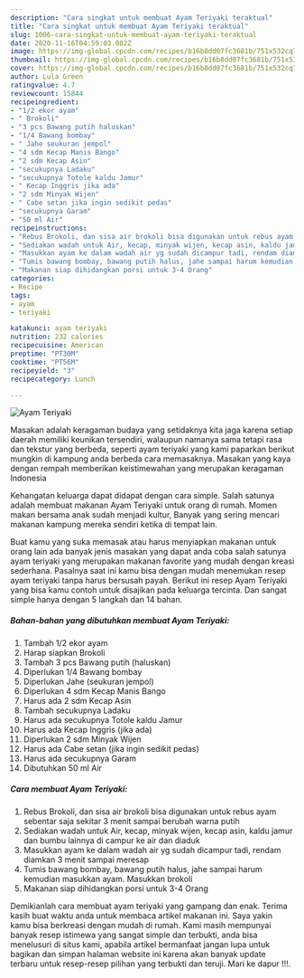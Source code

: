 ```yaml
---
description: "Cara singkat untuk membuat Ayam Teriyaki teraktual"
title: "Cara singkat untuk membuat Ayam Teriyaki teraktual"
slug: 1006-cara-singkat-untuk-membuat-ayam-teriyaki-teraktual
date: 2020-11-16T04:59:03.082Z
image: https://img-global.cpcdn.com/recipes/b16b8dd07fc3681b/751x532cq70/ayam-teriyaki-foto-resep-utama.jpg
thumbnail: https://img-global.cpcdn.com/recipes/b16b8dd07fc3681b/751x532cq70/ayam-teriyaki-foto-resep-utama.jpg
cover: https://img-global.cpcdn.com/recipes/b16b8dd07fc3681b/751x532cq70/ayam-teriyaki-foto-resep-utama.jpg
author: Lula Green
ratingvalue: 4.7
reviewcount: 15844
recipeingredient:
- "1/2 ekor ayam"
- " Brokoli"
- "3 pcs Bawang putih haluskan"
- "1/4 Bawang bombay"
- " Jahe seukuran jempol"
- "4 sdm Kecap Manis Bango"
- "2 sdm Kecap Asin"
- "secukupnya Ladaku"
- "secukupnya Totole kaldu Jamur"
- " Kecap Inggris jika ada"
- "2 sdm Minyak Wijen"
- " Cabe setan jika ingin sedikit pedas"
- "secukupnya Garam"
- "50 ml Air"
recipeinstructions:
- "Rebus Brokoli, dan sisa air brokoli bisa digunakan untuk rebus ayam sebentar saja sekitar 3 menit sampai berubah warna putih"
- "Sediakan wadah untuk Air, kecap, minyak wijen, kecap asin, kaldu jamur dan bumbu lainnya di campur ke air dan diaduk"
- "Masukkan ayam ke dalam wadah air yg sudah dicampur tadi, rendam diamkan 3 menit sampai meresap"
- "Tumis bawang bombay, bawang putih halus, jahe sampai harum kemudian masukkan ayam. Masukkan brokoli"
- "Makanan siap dihidangkan porsi untuk 3-4 Orang"
categories:
- Recipe
tags:
- ayam
- teriyaki

katakunci: ayam teriyaki 
nutrition: 232 calories
recipecuisine: American
preptime: "PT30M"
cooktime: "PT56M"
recipeyield: "3"
recipecategory: Lunch

---
```



![Ayam Teriyaki](https://img-global.cpcdn.com/recipes/b16b8dd07fc3681b/751x532cq70/ayam-teriyaki-foto-resep-utama.jpg)

Masakan adalah keragaman budaya yang setidaknya kita jaga karena setiap daerah memiliki keunikan tersendiri, walaupun namanya sama tetapi rasa dan tekstur yang berbeda, seperti ayam teriyaki yang kami paparkan berikut mungkin di kampung anda berbeda cara memasaknya. Masakan yang kaya dengan rempah memberikan keistimewahan yang merupakan keragaman Indonesia



Kehangatan keluarga dapat didapat dengan cara simple. Salah satunya adalah membuat makanan Ayam Teriyaki untuk orang di rumah. Momen makan bersama anak sudah menjadi kultur, Banyak yang sering mencari makanan kampung mereka sendiri ketika di tempat lain.

Buat kamu yang suka memasak atau harus menyiapkan makanan untuk orang lain ada banyak jenis masakan yang dapat anda coba salah satunya ayam teriyaki yang merupakan makanan favorite yang mudah dengan kreasi sederhana. Pasalnya saat ini kamu bisa dengan mudah menemukan resep ayam teriyaki tanpa harus bersusah payah.
Berikut ini resep Ayam Teriyaki yang bisa kamu contoh untuk disajikan pada keluarga tercinta. Dan sangat simple hanya dengan 5 langkah dan 14 bahan.


<!--inarticleads1-->

##### Bahan-bahan yang dibutuhkan membuat Ayam Teriyaki:

1. Tambah 1/2 ekor ayam
1. Harap siapkan  Brokoli
1. Tambah 3 pcs Bawang putih (haluskan)
1. Diperlukan 1/4 Bawang bombay
1. Diperlukan  Jahe (seukuran jempol)
1. Diperlukan 4 sdm Kecap Manis Bango
1. Harus ada 2 sdm Kecap Asin
1. Tambah secukupnya Ladaku
1. Harus ada secukupnya Totole kaldu Jamur
1. Harus ada  Kecap Inggris (jika ada)
1. Diperlukan 2 sdm Minyak Wijen
1. Harus ada  Cabe setan (jika ingin sedikit pedas)
1. Harus ada secukupnya Garam
1. Dibutuhkan 50 ml Air




<!--inarticleads2-->

##### Cara membuat  Ayam Teriyaki:

1. Rebus Brokoli, dan sisa air brokoli bisa digunakan untuk rebus ayam sebentar saja sekitar 3 menit sampai berubah warna putih
1. Sediakan wadah untuk Air, kecap, minyak wijen, kecap asin, kaldu jamur dan bumbu lainnya di campur ke air dan diaduk
1. Masukkan ayam ke dalam wadah air yg sudah dicampur tadi, rendam diamkan 3 menit sampai meresap
1. Tumis bawang bombay, bawang putih halus, jahe sampai harum kemudian masukkan ayam. Masukkan brokoli
1. Makanan siap dihidangkan porsi untuk 3-4 Orang




Demikianlah cara membuat ayam teriyaki yang gampang dan enak. Terima kasih buat waktu anda untuk membaca artikel makanan ini. Saya yakin kamu bisa berkreasi dengan mudah di rumah. Kami masih mempunyai banyak resep istimewa yang sangat simple dan terbukti, anda bisa menelusuri di situs kami, apabila artikel bermanfaat jangan lupa untuk bagikan dan simpan halaman website ini karena akan banyak update terbaru untuk resep-resep pilihan yang terbukti dan teruji. Mari ke dapur !!!. 
